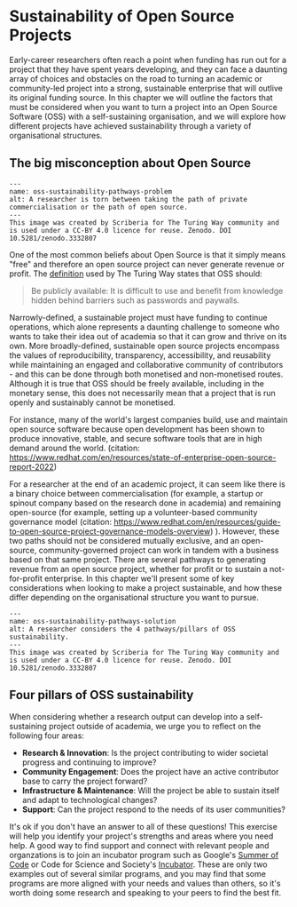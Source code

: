 

# Sustainability of Open Source Projects

Early-career researchers often reach a point when funding has run out for a project that they have spent years developing, and they can face a daunting array of choices and obstacles on the road to turning an academic or community-led project into a strong, sustainable enterprise that will outlive its original funding source. 
In this chapter we will outline the factors that must be considered when you want to turn a project into an Open Source Software (OSS) with a self-sustaining organisation, and we will explore how different projects have achieved sustainability through a variety of organisational structures.

## The big misconception about Open Source
```{figure} ../../figures/oss-sustainability-pathways-problem.jpg
---
name: oss-sustainability-pathways-problem
alt: A researcher is torn between taking the path of private commercialisation or the path of open source.
---
This image was created by Scriberia for The Turing Way community and is used under a CC-BY 4.0 licence for reuse. Zenodo. DOI 10.5281/zenodo.3332807
```

One of the most common beliefs about Open Source is that it simply means "free" and therefore an open source project can never generate revenue or profit.
The [definition](https://the-turing-way.netlify.app/reproducible-research/open.html) used by The Turing Way states that OSS should:
>Be publicly available: It is difficult to use and benefit from knowledge hidden behind barriers such as passwords and paywalls.
>

Narrowly-defined, a sustainable project must have funding to continue operations, which alone represents a daunting challenge to someone who wants to take their idea out of academia so that it can grow and thrive on its own. 
More broadly-defined, sustainable open source projects encompass the values of reproducibility, transparency, accessibility, and reusability while maintaining an engaged and collaborative community of contributors - and this can be done through both monetised and non-monetised routes.
Although it is true that OSS should be freely available, including in the monetary sense, this does not necessarily mean that a project that is run openly and sustainably cannot be monetised. 

For instance, many of the world's largest companies build, use and maintain open source software because open development has been shown to produce innovative, stable, and secure software tools that are in high demand around the world. (citation: https://www.redhat.com/en/resources/state-of-enterprise-open-source-report-2022)

For a researcher at the end of an academic project, it can seem like there is a binary choice between commercialisation (for example, a startup or spinout company based on the research done in academia) and remaining open-source (for example, setting up a volunteer-based community governance model (citation: https://www.redhat.com/en/resources/guide-to-open-source-project-governance-models-overview) ). 
However, these two paths should not be considered mutually exclusive, and an open-source, community-governed project can work in tandem with a business based on that same project. 
There are several pathways to generating revenue from an open source project, whether for profit or to sustain a not-for-profit enterprise. 
In this chapter we'll present some of key considerations when looking to make a project sustainable, and how these differ depending on the organisational structure you want to pursue.

```{figure} ../../figures/oss-sustainability-pathways-solution.jpg
---
name: oss-sustainability-pathways-solution
alt: A researcher considers the 4 pathways/pillars of OSS sustainability.
---
This image was created by Scriberia for The Turing Way community and is used under a CC-BY 4.0 licence for reuse. Zenodo. DOI 10.5281/zenodo.3332807
```
## Four pillars of OSS sustainability
When considering whether a research output can develop into a self-sustaining project outside of academia, we urge you to reflect on the following four areas:

- **Research & Innovation**: Is the project contributing to wider societal progress and continuing to improve?
- **Community Engagement**: Does the project have an active contributor base to carry the project forward?
- **Infrastructure & Maintenance**: Will the project be able to sustain itself and adapt to technological changes?
- **Support**: Can the project respond to the needs of its user communities?

It's ok if you don't have an answer to all of these questions! 
This exercise will help you identify your project's strengths and areas where you need help. 
A good way to find support and connect with relevant people and organzations is to join an incubator program such as Google's [Summer of Code](https://summerofcode.withgoogle.com) or Code for Science and Society's [Incubator](https://www.codeforsociety.org/incubator/).
These are only two examples out of several similar programs, and you may find that some programs are more aligned with your needs and values than others, so it's worth doing some research and speaking to your peers to find the best fit.
